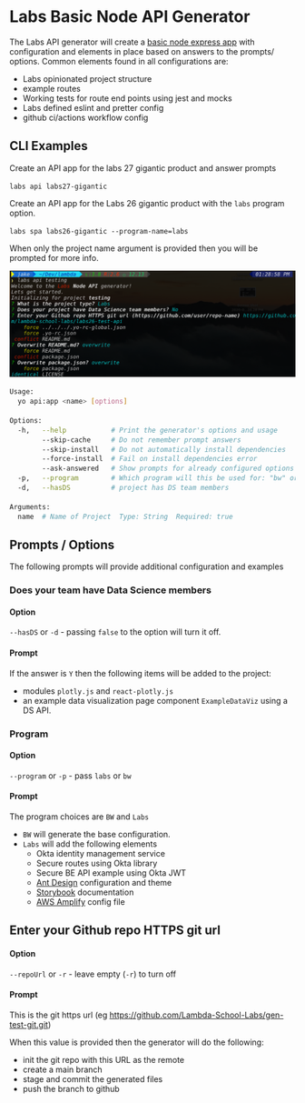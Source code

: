 # Labs Basic Node API Generator

The Labs API generator will create a [basic node express app](https://docs.labs.lambdaschool.com/api/)
with configuration and elements in place based on answers to the prompts/
options. Common elements found in all configurations are:

- Labs opinionated project structure
- example routes
- Working tests for route end points using jest and mocks
- Labs defined eslint and pretter config
- github ci/actions workflow config

## CLI Examples

Create an API app for the labs 27 gigantic product and answer prompts

`labs api labs27-gigantic`

Create an API app for the Labs 26 gigantic product with the `labs` program
option.

`labs spa labs26-gigantic --program-name=labs`

When only the project name argument is provided then you will be prompted
for more info.

![Labs API prompts](api-prompts.png)

``` bash
Usage:
  yo api:app <name> [options]

Options:
  -h,   --help           # Print the generator's options and usage
        --skip-cache     # Do not remember prompt answers                       Default: false
        --skip-install   # Do not automatically install dependencies            Default: false
        --force-install  # Fail on install dependencies error                   Default: false
        --ask-answered   # Show prompts for already configured options          Default: false
  -p,   --program        # Which program will this be used for: "bw" or "labs"
  -d,   --hasDS          # project has DS team members

Arguments:
  name  # Name of Project  Type: String  Required: true
```

## Prompts / Options

The following prompts will provide additional configuration and examples

### Does your team have Data Science members

#### Option

`--hasDS` or `-d` - passing `false` to the option will turn it off.

#### Prompt

If the answer is `Y` then the following items will be added to the project:

- modules `plotly.js` and `react-plotly.js`
- an example data visualization page component `ExampleDataViz` using a DS API.

### Program

#### Option

`--program` or `-p` - pass `labs` or `bw`

#### Prompt

The program choices are `BW` and `Labs`

- `BW` will generate the base configuration.
- `Labs` will add the following elements
  - Okta identity management service
  - Secure routes using Okta library
  - Secure BE API example using Okta JWT
  - [Ant Design](https://docs.labs.lambdaschool.com/labs-spa-starter/styling-with-ant-design) configuration and theme
  - [Storybook](https://docs.labs.lambdaschool.com/labs-spa-starter/storybook) documentation
  - [AWS Amplify](https://docs.labs.lambdaschool.com/labs-spa-starter/untitled) config file

## Enter your Github repo HTTPS git url

#### Option

`--repoUrl` or `-r` - leave empty (`-r`) to turn off

#### Prompt

This is the git https url (eg https://github.com/Lambda-School-Labs/gen-test-git.git)

When this value is provided then the generator will do the following:

- init the git repo with this URL as the remote
- create a main branch
- stage and commit the generated files
- push the branch to github
